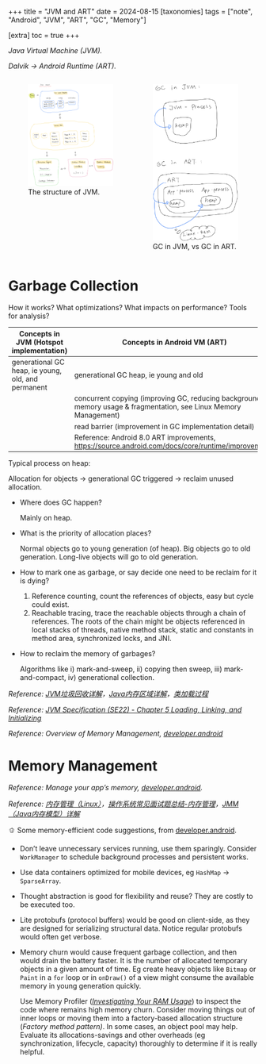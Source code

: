 +++
title = "JVM and ART"
date = 2024-08-15
[taxonomies]
  tags = ["note", "Android", "JVM", "ART", "GC", "Memory"]

[extra]
  toc = true
+++

*Java Virtual Machine (JVM).* 

*Dalvik → Android Runtime (ART).*

<div style="display: flex;">
    <div style="flex: 50%;">
        <figure>
            <img src="JVM%20and%20ART%2020ee4621a9a6473ab0bb4c0f83f29a37/%25E5%259B%25BE%25E5%2583%258F.png" alt="The structure of JVM.">
            <figcaption>The structure of JVM.</figcaption>
        </figure>
    </div>
    <div style="flex: 50%;">
        <figure>
            <img src="JVM%20and%20ART%2020ee4621a9a6473ab0bb4c0f83f29a37/%25E5%259B%25BE%25E5%2583%258F%201.png" alt="GC in JVM, vs GC in ART.">
            <figcaption>GC in JVM, vs GC in ART.</figcaption>
        </figure>
    </div>
</div>

# Garbage Collection

How it works? What optimizations? What impacts on performance? Tools for analysis?

| Concepts in JVM (Hotspot implementation) | Concepts in Android VM (ART) |
| --- | --- |
| generational GC heap, ie young, old, and permanent | generational GC heap, ie young and old  |
|  | concurrent copying (improving GC, reducing background memory usage & fragmentation, see Linux Memory Management) |
|  | read barrier (improvement in GC implementation detail) |
|  | Reference: Android 8.0 ART improvements, https://source.android.com/docs/core/runtime/improvements |

Typical process on heap:

Allocation for objects → generational GC triggered → reclaim unused allocation.

- Where does GC happen?
    
    Mainly on heap.
    
- What is the priority of allocation places?
    
    Normal objects go to young generation (of heap). Big objects go to old generation. Long-live objects will go to old generation.
    
- How to mark one as garbage, or say decide one need to be reclaim for it is dying?
    
    1) Reference counting, count the references of objects, easy but cycle could exist.
    2) Reachable tracing, trace the reachable objects through a chain of references. The roots of the chain might be objects referenced in local stacks of threads, native method stack, static and constants in method area, synchronized locks, and JNI.
    
- How to reclaim the memory of garbages?
    
    Algorithms like i) mark-and-sweep, ii) copying then sweep, iii) mark-and-compact, iv) generational collection.
    

*Reference: [JVM垃圾回收详解](https://javaguide.cn/java/jvm/jvm-garbage-collection.html)，[Java内存区域详解](https://javaguide.cn/java/jvm/memory-area.html)，[类加载过程](https://javaguide.cn/java/jvm/class-loading-process.html#%E7%B1%BB%E5%8A%A0%E8%BD%BD%E8%BF%87%E7%A8%8B)*

*Reference: [JVM Specification (SE22) - Chapter 5 Loading, Linking, and Initializing](https://docs.oracle.com/javase/specs/jvms/se22/html/jvms-5.html)*

*Reference: Overview of Memory Management, [developer.android](https://developer.android.com/topic/performance/memory-overview?hl=en)*

# Memory Management

*Reference: Manage your app’s memory, [developer.android](https://developer.android.com/topic/performance/memory?hl=en#code).*

*Reference: [内存管理（Linux）](https://xiaolincoding.com/os/3_memory/vmem.html)，[操作系统常见面试题总结-内存管理](https://javaguide.cn/cs-basics/operating-system/operating-system-basic-questions-02.html#%E5%86%85%E5%AD%98%E7%AE%A1%E7%90%86)，[JMM（Java内存模型）详解](https://javaguide.cn/java/concurrent/jmm.html#java-%E5%86%85%E5%AD%98%E5%8C%BA%E5%9F%9F%E5%92%8C-jmm-%E6%9C%89%E4%BD%95%E5%8C%BA%E5%88%AB)*


🫑 Some memory-efficient code suggestions, from [developer.android](https://developer.android.com/topic/performance/memory?hl=en#code).

- Don’t leave unnecessary services running, use them sparingly. Consider `WorkManager` to schedule background processes and persistent works.

- Use data containers optimized for mobile devices, eg `HashMap` → `SparseArray`.

- Thought abstraction is good for flexibility and reuse? They are costly to be executed too.

- Lite protobufs (protocol buffers) would be good on client-side, as they are designed for serializing structural data. Notice regular protobufs would often get verbose.

- Memory churn would cause frequent garbage collection, and then would drain the battery faster. It is the number of allocated temporary objects in a given amount of time. Eg create heavy objects like `Bitmap` or `Paint` in a `for` loop or in `onDraw()` of a view might consume the available memory in young generation quickly. 

    Use Memory Profiler ([*Investigating Your RAM Usage*](https://developer.android.com/studio/profile/investigate-ram)) to inspect the code where remains high memory churn. Consider moving things out of inner loops or moving them into a factory-based allocation structure (*Factory method pattern)*. In some cases, an object pool may help. Evaluate its allocations-savings and other overheads (eg synchronization, lifecycle, capacity) thoroughly to determine if it is really helpful.
